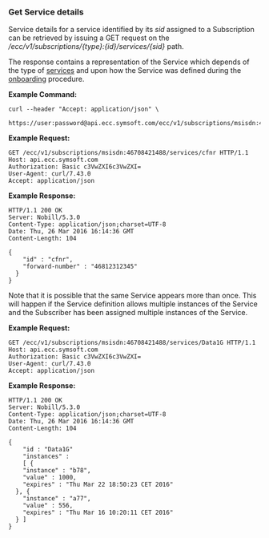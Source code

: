 ### Get Service details

Service details for a service identified by its _sid_ assigned to a Subscription can be retrieved by issuing a GET request on the _/ecc/v1/subscriptions/{type}:{id}/services/{sid}_ path.

The response contains a representation of the Service which depends of the type of [services](services.md) and upon how the Service was defined during the [onboarding](onboarding.md) procedure.

**Example Command:**

```
curl --header "Accept: application/json" \
 https://user:password@api.ecc.symsoft.com/ecc/v1/subscriptions/msisdn:46708421488/services/cfnr
```

**Example Request:**

```
GET /ecc/v1/subscriptions/msisdn:46708421488/services/cfnr HTTP/1.1
Host: api.ecc.symsoft.com
Authorization: Basic c3VwZXI6c3VwZXI=
User-Agent: curl/7.43.0
Accept: application/json
```

**Example Response:**

```
HTTP/1.1 200 OK
Server: Nobill/5.3.0
Content-Type: application/json;charset=UTF-8
Date: Thu, 26 Mar 2016 16:14:36 GMT
Content-Length: 104

{
    "id" : "cfnr",
    "forward-number" : "46812312345"
  } 
}
```

Note that it is possible that the same Service appears more than once. This will happen if the Service definition allows multiple instances of the Service and the Subscriber has been assigned multiple instances of the Service.

**Example Request:**

```
GET /ecc/v1/subscriptions/msisdn:46708421488/services/Data1G HTTP/1.1
Host: api.ecc.symsoft.com
Authorization: Basic c3VwZXI6c3VwZXI=
User-Agent: curl/7.43.0
Accept: application/json
```

**Example Response:**

```
HTTP/1.1 200 OK
Server: Nobill/5.3.0
Content-Type: application/json;charset=UTF-8
Date: Thu, 26 Mar 2016 16:14:36 GMT
Content-Length: 104

{
    "id : "Data1G"
    "instances" :
    [ {
    "instance" : "b78",
    "value" : 1000,
    "expires" : "Thu Mar 22 18:50:23 CET 2016"
  }, {
    "instance" : "a77",
    "value" : 556,
    "expires" : "Thu Mar 16 10:20:11 CET 2016"
  } ]
}
```



